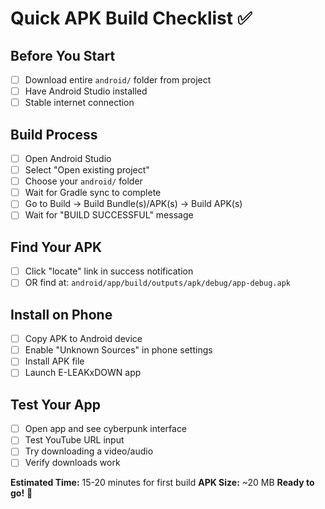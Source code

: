 # Quick APK Build Checklist ✅

## Before You Start
- [ ] Download entire `android/` folder from project
- [ ] Have Android Studio installed
- [ ] Stable internet connection

## Build Process
- [ ] Open Android Studio
- [ ] Select "Open existing project"
- [ ] Choose your `android/` folder
- [ ] Wait for Gradle sync to complete
- [ ] Go to Build → Build Bundle(s)/APK(s) → Build APK(s)
- [ ] Wait for "BUILD SUCCESSFUL" message

## Find Your APK
- [ ] Click "locate" link in success notification
- [ ] OR find at: `android/app/build/outputs/apk/debug/app-debug.apk`

## Install on Phone
- [ ] Copy APK to Android device
- [ ] Enable "Unknown Sources" in phone settings
- [ ] Install APK file
- [ ] Launch E-LEAKxDOWN app

## Test Your App
- [ ] Open app and see cyberpunk interface
- [ ] Test YouTube URL input
- [ ] Try downloading a video/audio
- [ ] Verify downloads work

**Estimated Time:** 15-20 minutes for first build
**APK Size:** ~20 MB
**Ready to go!** 🚀